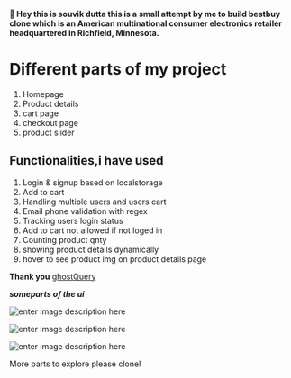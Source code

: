 **👋 Hey this is souvik dutta this is a small attempt by me to build bestbuy clone which is  an American multinational consumer electronics retailer headquartered in Richfield, Minnesota.** 


# Different parts of my project

 1. Homepage
 2. Product details
 3. cart page
 4. checkout page
 5. product slider

## Functionalities,i have used

 1. Login & signup based on localstorage 
 2. Add to cart
 3. Handling multiple users and users cart
 4. Email phone validation with regex
 5. Tracking users login status
 6. Add to cart not allowed if not loged in 
 7. Counting product qnty
 8. showing product details dynamically
 9. hover to see product img on product details page

**Thank you**
[ghostQuery](https://github.com/souvik666/ghostQuery)



***someparts of the ui***

![enter image description here](https://i.ibb.co/X2ZKfLY/Screenshot-2021-08-27-16-10-25.png)


![enter image description here](https://i.ibb.co/SQpDcrx/Screenshot-2021-08-27-16-11-23.png)


![enter image description here](https://i.ibb.co/9tt4ZSm/Screenshot-2021-08-27-16-13-04.png)

More parts to explore please clone!

